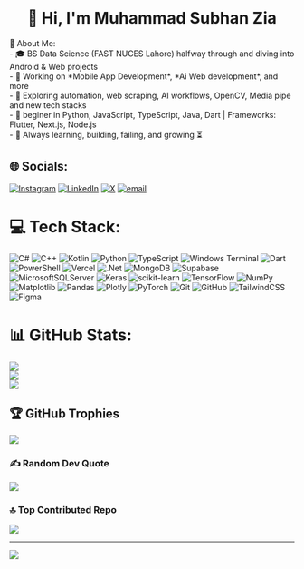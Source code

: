 <br>
<h1 align="center">👋 Hi, I'm Muhammad Subhan Zia</h1>
💫 About Me: <br>
- 🎓 BS Data Science (FAST NUCES Lahore) halfway through and diving into Android & Web projects  <br>- 📱 Working on *Mobile App Development*, *Ai Web development*, and more    <br>- 🤖 Exploring automation, web scraping, AI workflows, OpenCV, Media pipe and new tech stacks<br>- 💬 beginer in Python, JavaScript, TypeScript, Java, Dart | Frameworks: Flutter, Next.js, Node.js  <br>- 🌱 Always learning, building, failing, and growing ⏳  


## 🌐 Socials:
[![Instagram](https://img.shields.io/badge/Instagram-%23E4405F.svg?logo=Instagram&logoColor=white)](https://instagram.com/_subhanzia) [![LinkedIn](https://img.shields.io/badge/LinkedIn-%230077B5.svg?logo=linkedin&logoColor=white)](https://linkedin.com/in/hafizmuhammadsubhanzia) [![X](https://img.shields.io/badge/X-black.svg?logo=X&logoColor=white)](https://x.com/@MALIKSU35410853) [![email](https://img.shields.io/badge/Email-D14836?logo=gmail&logoColor=white)](mailto:subhanzia051@gmail.com) 

# 💻 Tech Stack:
![C#](https://img.shields.io/badge/c%23-%23239120.svg?style=plastic&logo=csharp&logoColor=white) ![C++](https://img.shields.io/badge/c++-%2300599C.svg?style=plastic&logo=c%2B%2B&logoColor=white) ![Kotlin](https://img.shields.io/badge/kotlin-%237F52FF.svg?style=plastic&logo=kotlin&logoColor=white) ![Python](https://img.shields.io/badge/python-3670A0?style=plastic&logo=python&logoColor=ffdd54) ![TypeScript](https://img.shields.io/badge/typescript-%23007ACC.svg?style=plastic&logo=typescript&logoColor=white) ![Windows Terminal](https://img.shields.io/badge/Windows%20Terminal-%234D4D4D.svg?style=plastic&logo=windows-terminal&logoColor=white) ![Dart](https://img.shields.io/badge/dart-%230175C2.svg?style=plastic&logo=dart&logoColor=white) ![PowerShell](https://img.shields.io/badge/PowerShell-%235391FE.svg?style=plastic&logo=powershell&logoColor=white) ![Vercel](https://img.shields.io/badge/vercel-%23000000.svg?style=plastic&logo=vercel&logoColor=white) ![.Net](https://img.shields.io/badge/.NET-5C2D91?style=plastic&logo=.net&logoColor=white) ![MongoDB](https://img.shields.io/badge/MongoDB-%234ea94b.svg?style=plastic&logo=mongodb&logoColor=white) ![Supabase](https://img.shields.io/badge/Supabase-3ECF8E?style=plastic&logo=supabase&logoColor=white) ![MicrosoftSQLServer](https://img.shields.io/badge/Microsoft%20SQL%20Server-CC2927?style=plastic&logo=microsoft%20sql%20server&logoColor=white) ![Keras](https://img.shields.io/badge/Keras-%23D00000.svg?style=plastic&logo=Keras&logoColor=white) ![scikit-learn](https://img.shields.io/badge/scikit--learn-%23F7931E.svg?style=plastic&logo=scikit-learn&logoColor=white) ![TensorFlow](https://img.shields.io/badge/TensorFlow-%23FF6F00.svg?style=plastic&logo=TensorFlow&logoColor=white) ![NumPy](https://img.shields.io/badge/numpy-%23013243.svg?style=plastic&logo=numpy&logoColor=white) ![Matplotlib](https://img.shields.io/badge/Matplotlib-%23ffffff.svg?style=plastic&logo=Matplotlib&logoColor=black) ![Pandas](https://img.shields.io/badge/pandas-%23150458.svg?style=plastic&logo=pandas&logoColor=white) ![Plotly](https://img.shields.io/badge/Plotly-%233F4F75.svg?style=plastic&logo=plotly&logoColor=white) ![PyTorch](https://img.shields.io/badge/PyTorch-%23EE4C2C.svg?style=plastic&logo=PyTorch&logoColor=white) ![Git](https://img.shields.io/badge/git-%23F05033.svg?style=plastic&logo=git&logoColor=white) ![GitHub](https://img.shields.io/badge/github-%23121011.svg?style=plastic&logo=github&logoColor=white) ![TailwindCSS](https://img.shields.io/badge/tailwindcss-%2338B2AC.svg?style=plastic&logo=tailwind-css&logoColor=white) ![Figma](https://img.shields.io/badge/figma-%23F24E1E.svg?style=plastic&logo=figma&logoColor=white)
# 📊 GitHub Stats:
![](https://github-readme-stats.vercel.app/api?username=MuhammadSubhanZia&theme=dark&hide_border=false&include_all_commits=false&count_private=false)<br/>
![](https://nirzak-streak-stats.vercel.app/?user=MuhammadSubhanZia&theme=dark&hide_border=false)<br/>
![](https://github-readme-stats.vercel.app/api/top-langs/?username=MuhammadSubhanZia&theme=dark&hide_border=false&include_all_commits=false&count_private=false&layout=compact)

## 🏆 GitHub Trophies
![](https://github-profile-trophy.vercel.app/?username=MuhammadSubhanZia&theme=radical&no-frame=true&no-bg=false&margin-w=4)

### ✍️ Random Dev Quote
![](https://quotes-github-readme.vercel.app/api?type=horizontal&theme=merko)

### 🔝 Top Contributed Repo
![](https://github-contributor-stats.vercel.app/api?username=MuhammadSubhanZia&limit=5&theme=dark&combine_all_yearly_contributions=true)

---
[![](https://visitcount.itsvg.in/api?id=MuhammadSubhanZia&icon=5&color=6)](https://visitcount.itsvg.in)
